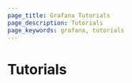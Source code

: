 ```yaml
---
page_title: Grafana Tutorials
page_description: Tutorials
page_keywords: grafana, tutorials
---
```


# Tutorials



